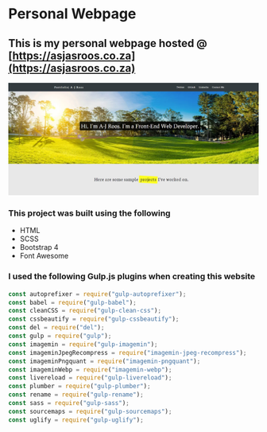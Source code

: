 # Personal Webpage

## This is my personal webpage hosted @ [https://asjasroos.co.za](https://asjasroos.co.za)

![Screenshot of website](https://github.com/Asjas/Personal-Webpage/blob/master/public/images/website.webp "Website")

### This project was built using the following

* HTML
* SCSS
* Bootstrap 4
* Font Awesome

### I used the following Gulp.js plugins when creating this website

```JavaScript
const autoprefixer = require("gulp-autoprefixer");
const babel = require("gulp-babel");
const cleanCSS = require("gulp-clean-css");
const cssbeautify = require("gulp-cssbeautify");
const del = require("del");
const gulp = require("gulp");
const imagemin = require("gulp-imagemin");
const imageminJpegRecompress = require("imagemin-jpeg-recompress");
const imageminPngquant = require("imagemin-pngquant");
const imageminWebp = require("imagemin-webp");
const livereload = require("gulp-livereload");
const plumber = require("gulp-plumber");
const rename = require("gulp-rename");
const sass = require("gulp-sass");
const sourcemaps = require("gulp-sourcemaps");
const uglify = require("gulp-uglify");
```
